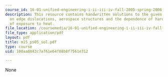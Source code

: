 ```yaml
---
course_id: 16-01-unified-engineering-i-ii-iii-iv-fall-2005-spring-2006
description: This resource contains handwritten solutions to the given problem set
  on edge dislocations, aerospace structures and the dependence of hardness on time
  of exposure to heat.
file_location: /coursemedia/16-01-unified-engineering-i-ii-iii-iv-fall-2005-spring-2006/100aa0843c7a761e64f08b8f7561e312_m15_ps05_sol.pdf
file_type: application/pdf
layout: pdf
title: m15_ps05_sol.pdf
type: course
uid: 100aa0843c7a761e64f08b8f7561e312

---
```

None